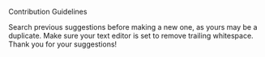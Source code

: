   Contribution Guidelines

Search previous suggestions before making a new one, as yours may be a duplicate.
Make sure your text editor is set to remove trailing whitespace.
Thank you for your suggestions!